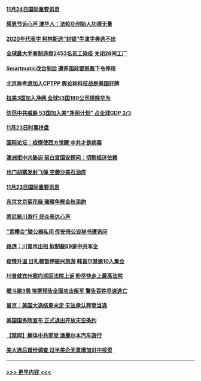 #### [11月24日国际重要讯息](../pages/prog202/a102994290.md?t=11242002) 
#### [感恩节诉心声 澳华人：法轮功创始人功德无量](../pages/prog202/a102994234.md?t=11242002) 
#### [2020年代表字 柯林斯选“封锁”牛津字典选不出](../pages/prog202/a102994160.md?t=11242002) 
#### [全球最大手套制造商2453名员工染疫 关闭28间工厂](../pages/prog202/a102993959.md?t=11242002) 
#### [Smartmatic改台制后 遭菲国政要怒轰下令停用](../pages/prog202/a102994061.md?t=11242002) 
#### [北京称考虑加入CPTPP 舆论称科技战是美国好牌](../pages/prog202/a102993940.md?t=11242002) 
#### [拉美3国加入净网 全球53国180公司排除华为](../pages/prog202/a102993812.md?t=11242002) 
#### [防范中共威胁 53国加入美“净网计划” 占全球GDP 2/3](../pages/prog202/a102993834.md?t=11242002) 
#### [11月23日时事拼盘](../pages/prog202/a102993797.md?t=11242002) 
#### [国际论坛：疫情使西方觉醒 中共才是病毒](../pages/prog202/a102993700.md?t=11242002) 
#### [澳洲拒中共胁迫 前白宫国安顾问：切断经济依赖](../pages/prog202/a102993676.md?t=11242002) 
#### [也门胡塞发射飞弹 空袭沙美石油库](../pages/prog202/a102993492.md?t=11242002) 
#### [11月23日国际重要讯息](../pages/prog202/a102993474.md?t=11242002) 
#### [东京文京菊花展  璀璨争辉金秋添韵](../pages/prog202/a102993523.md?t=11242002) 
#### [悉尼挺川游行 民众表达心声](../pages/prog202/a102993511.md?t=11242002) 
#### [“赏樱会”疑公器私用 传安倍公设秘书遭讯问](../pages/prog202/a102993455.md?t=11242002) 
#### [路透：川普再出招 拟制裁89家中共军企](../pages/prog202/a102993434.md?t=11242002) 
#### [疫情升温 日札幌暂停振兴旅游 韩首尔禁逾10人集会](../pages/prog202/a102993305.md?t=11242002) 
#### [川普就宾州案向巡回法院上诉 盼尽快走上最高法院](../pages/prog202/a102993259.md?t=11242002) 
#### [缠斗逾3周 埃塞预告全面攻击叛军 警告百姓尽速逃亡](../pages/prog202/a102993238.md?t=11242002) 
#### [普京：美国大选结果未定 无法承认拜登当选](../pages/prog202/a102993249.md?t=11242002) 
#### [美国国务院宣布 正式退出开放天空条约](../pages/prog202/a102992671.md?t=11242002) 
#### [【禁闻】解体中共邪党 澳墨尔本汽车游行](../pages/prog202/a102993077.md?t=11242002) 
#### [美大选后首份调查 过半美企无意增加对中投资](../pages/prog202/a102993018.md?t=11242002) 

----
#### [ >>> 更早内容 <<< ](../indexes/prog202-earlier.md)
